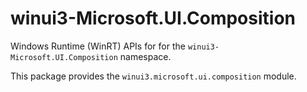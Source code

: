 <!-- warning: Please don't edit this file. It was automatically generated. -->

# winui3-Microsoft.UI.Composition

Windows Runtime (WinRT) APIs for for the `winui3-Microsoft.UI.Composition` namespace.

This package provides the `winui3.microsoft.ui.composition` module.
